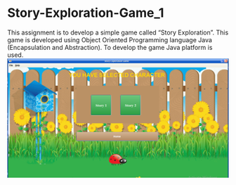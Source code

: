 # Story-Exploration-Game_1
This assignment is to develop a simple game called “Story Exploration”. This game is developed using Object Oriented Programming language Java (Encapsulation and Abstraction). To develop the game Java platform is used.
<img src="StoryExplorationGame/img/img1.PNG">
